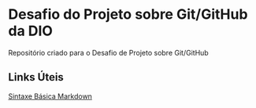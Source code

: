 # Desafio do Projeto sobre Git/GitHub da DIO
Repositório criado para o Desafio de Projeto sobre Git/GitHub

## Links Úteis
[Sintaxe Básica Markdown](https://markdown.net.br/sintaxe-basica/)
